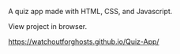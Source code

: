 A quiz app made with HTML, CSS, and Javascript.

View project in browser.

https://watchoutforghosts.github.io/Quiz-App/
